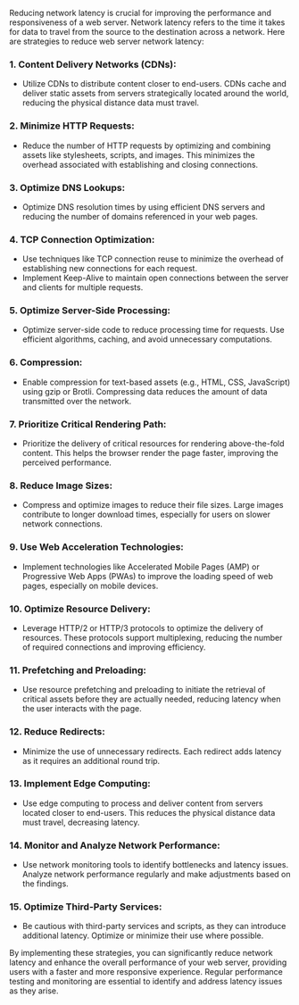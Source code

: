Reducing network latency is crucial for improving the performance and responsiveness of a web server. Network latency refers to the time it takes for data to travel from the source to the destination across a network. Here are strategies to reduce web server network latency:

### 1. **Content Delivery Networks (CDNs):**
   - Utilize CDNs to distribute content closer to end-users. CDNs cache and deliver static assets from servers strategically located around the world, reducing the physical distance data must travel.

### 2. **Minimize HTTP Requests:**
   - Reduce the number of HTTP requests by optimizing and combining assets like stylesheets, scripts, and images. This minimizes the overhead associated with establishing and closing connections.

### 3. **Optimize DNS Lookups:**
   - Optimize DNS resolution times by using efficient DNS servers and reducing the number of domains referenced in your web pages.

### 4. **TCP Connection Optimization:**
   - Use techniques like TCP connection reuse to minimize the overhead of establishing new connections for each request.
   - Implement Keep-Alive to maintain open connections between the server and clients for multiple requests.

### 5. **Optimize Server-Side Processing:**
   - Optimize server-side code to reduce processing time for requests. Use efficient algorithms, caching, and avoid unnecessary computations.

### 6. **Compression:**
   - Enable compression for text-based assets (e.g., HTML, CSS, JavaScript) using gzip or Brotli. Compressing data reduces the amount of data transmitted over the network.

### 7. **Prioritize Critical Rendering Path:**
   - Prioritize the delivery of critical resources for rendering above-the-fold content. This helps the browser render the page faster, improving the perceived performance.

### 8. **Reduce Image Sizes:**
   - Compress and optimize images to reduce their file sizes. Large images contribute to longer download times, especially for users on slower network connections.

### 9. **Use Web Acceleration Technologies:**
   - Implement technologies like Accelerated Mobile Pages (AMP) or Progressive Web Apps (PWAs) to improve the loading speed of web pages, especially on mobile devices.

### 10. **Optimize Resource Delivery:**
   - Leverage HTTP/2 or HTTP/3 protocols to optimize the delivery of resources. These protocols support multiplexing, reducing the number of required connections and improving efficiency.

### 11. **Prefetching and Preloading:**
   - Use resource prefetching and preloading to initiate the retrieval of critical assets before they are actually needed, reducing latency when the user interacts with the page.

### 12. **Reduce Redirects:**
   - Minimize the use of unnecessary redirects. Each redirect adds latency as it requires an additional round trip.

### 13. **Implement Edge Computing:**
   - Use edge computing to process and deliver content from servers located closer to end-users. This reduces the physical distance data must travel, decreasing latency.

### 14. **Monitor and Analyze Network Performance:**
   - Use network monitoring tools to identify bottlenecks and latency issues. Analyze network performance regularly and make adjustments based on the findings.

### 15. **Optimize Third-Party Services:**
   - Be cautious with third-party services and scripts, as they can introduce additional latency. Optimize or minimize their use where possible.

By implementing these strategies, you can significantly reduce network latency and enhance the overall performance of your web server, providing users with a faster and more responsive experience. Regular performance testing and monitoring are essential to identify and address latency issues as they arise.
